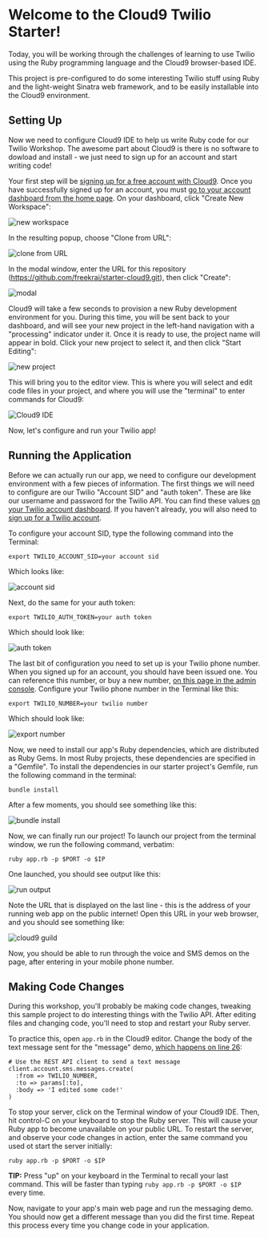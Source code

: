 # Welcome to the Cloud9 Twilio Starter!

Today, you will be working through the challenges of learning to use Twilio using the Ruby programming language and the Cloud9 browser-based IDE.  

This project is pre-configured to do some interesting Twilio stuff using Ruby and the light-weight Sinatra web framework, and to be easily installable into the Cloud9 environment.

## Setting Up

Now we need to configure Cloud9 IDE to help us write Ruby code for our Twilio Workshop.  The awesome part about Cloud9 is there is no software to dowload and install - we just need to sign up for an account and start writing code!

Your first step will be [signing up for a free account with Cloud9](https://c9.io/site/pricing/).  Once you have successfully signed up for an account, you must [go to your account dashboard from the home page](https://c9.io/).  On your dashboard, click "Create New Workspace":

![new workspace](http://demo.kevinwhinnery.com/upload/Dashboard_-_Cloud9-20130827-075733.png)

In the resulting popup, choose "Clone from URL":

![clone from URL](http://demo.kevinwhinnery.com/upload/Fullscreen-20130827-080032.png?bustgithubcache=true)

In the modal window, enter the URL for this repository (https://github.com/freekrai/starter-cloud9.git), then click "Create":

![modal](https://dl.dropboxusercontent.com/u/461614/startc9.png)

Cloud9 will take a few seconds to provision a new Ruby development environment for you.  During this time, you will be sent back to your dashboard, and will see your new project in the left-hand navigation with a "processing" indicator under it.  Once it is ready to use, the project name will appear in bold.  Click your new project to select it, and then click "Start Editing":

![new project](http://demo.kevinwhinnery.com/upload/Dashboard_-_Cloud9-20130827-080457.png)

This will bring you to the editor view.  This is where you will select and edit code files in your project, and where you will use the "terminal" to enter commands for Cloud9:

![Cloud9 IDE](http://demo.kevinwhinnery.com/upload/starter-cloud9_-_Cloud9-20130827-081045.png)

Now, let's configure and run your Twilio app!

## Running the Application
Before we can actually run our app, we need to configure our development environment with a few pieces of information.  The first things we will need to configure are our Twilio "Account SID" and "auth token".  These are like our username and password for the Twilio API.  You can find these values [on your Twilio account dashboard](https://www.twilio.com/user/account).  If you haven't already, you will also need to [sign up for a Twilio account](https://www.twilio.com/try-twilio).

To configure your account SID, type the following command into the Terminal:

    export TWILIO_ACCOUNT_SID=your account sid

Which looks like:

![account sid](http://demo.kevinwhinnery.com/upload/starter-cloud9_-_Cloud9-20130827-081747.png)

Next, do the same for your auth token:

    export TWILIO_AUTH_TOKEN=your auth token

Which should look like:

![auth token](http://demo.kevinwhinnery.com/upload/starter-cloud9_-_Cloud9-20130827-081944.png)

The last bit of configuration you need to set up is your Twilio phone number.  When you signed up for an account, you should have been issued one.  You can reference this number, or buy a new number, [on this page in the admin console](https://www.twilio.com/user/account/phone-numbers/incoming).  Configure your Twilio phone number in the Terminal like this:

    export TWILIO_NUMBER=your twilio number

Which should look like:

![export number](http://demo.kevinwhinnery.com/upload/starter-cloud9_-_Cloud9-20130827-085227.png)

Now, we need to install our app's Ruby dependencies, which are distributed as Ruby Gems.  In most Ruby projects, these dependencies are specified in a "Gemfile".  To install the dependencies in our starter project's Gemfile, run the following command in the terminal:

    bundle install

After a few moments, you should see something like this:

![bundle install](http://demo.kevinwhinnery.com/upload/starter-cloud9_-_Cloud9-20130827-085515.png)

Now, we can finally run our project!  To launch our project from the terminal window, we run the following command, verbatim:

    ruby app.rb -p $PORT -o $IP

One launched, you should see output like this:

![run output](http://demo.kevinwhinnery.com/upload/starter-cloud9_-_Cloud9-20130827-090805.png)

Note the URL that is displayed on the last line - this is the address of your running web app on the public internet!  Open this URL in your web browser, and you should see something like:

![cloud9 guild](https://dl.dropboxusercontent.com/u/461614/hello.png)

Now, you should be able to run through the voice and SMS demos on the page, after entering in your mobile phone number.

## Making Code Changes
During this workshop, you'll probably be making code changes, tweaking this sample project to do interesting things with the Twilio API.  After editing files and changing code, you'll need to stop and restart your Ruby server.

To practice this, open `app.rb` in the Cloud9 editor.  Change the body of the text message sent for the "message" demo, [which happens on line 26](https://github.com/twilio/starter-cloud9/blob/master/app.rb#L26):

    # Use the REST API client to send a text message
    client.account.sms.messages.create(
      :from => TWILIO_NUMBER,
      :to => params[:to],
      :body => 'I edited some code!'
    )

To stop your server, click on the Terminal window of your Cloud9 IDE.  Then, hit control-C on your keyboard to stop the Ruby server.  This will cause your Ruby app to become unavailable on your public URL.  To restart the server, and observe your code changes in action, enter the same command you used ot start the server initially:

    ruby app.rb -p $PORT -o $IP

__TIP:__ Press "up" on your keyboard in the Terminal to recall your last command.  This will be faster than typing `ruby app.rb -p $PORT -o $IP` every time.

Now, navigate to your app's main web page and run the messaging demo.  You should now get a different message than you did the first time.  Repeat this process every time you change code in your application.
